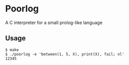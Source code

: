 # Poorlog

A C interpreter for a small prolog-like language

## Usage

```
$ make
$ ./poorlog -e 'between(1, 5, X), print(X), fail; nl'
12345
```
